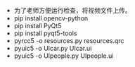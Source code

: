 - 为了老师方便运行检查，将视频文件上传。
- pip install opencv-python
- pip install PyQt5
- pip install pyqt5-tools
- pyrcc5 -o resources.py resources.qrc
- pyuic5 -o UIcar.py UIcar.ui
- pyuic5 -o UIpeople.py UIpeople.ui